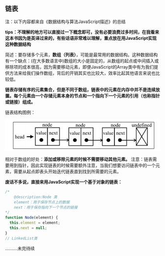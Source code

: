 <!--
 * @Description: 这是***页面（组件）
 * @Date: 2021-12-28 15:34:14
 * @Author: luoshuai
 * @LastEditors: luoshuai
 * @LastEditTime: 2021-12-28 15:41:26
     -->

## 链表

注：以下内容都来自《数据结构与算法JavaScript描述》的总结

**tips：不理解的地方可以直接过一下概念即可，没有必要浪费过多时间，在我看来这本书因为是英译过来的，有些话语非常难以理解，重点放在用JavaScript实现这种数据结构**

简述：要存储多个元素，**数组（列表）**，可能是最常用的数据结构。这种数据结构有一个缺点：(在大多数语言中)数组的大小是固定的，从数组的起点或中间插入或移除项的成本很高，因为需要移动元素，即便JavaScript的Array类中有为我们提供方法来给我们操作数组，背后的开销其实也比较大，效率比起其他语言来说也比较低。

**链表存储有序的元素集合，但是不同于数组，链表中的元素在内存中并不是连续放置。每个元素由一个存储元素本身的节点和一个指向下一个元素的引用（也称指针或链接）组成。**

链表结构图例：

![链表](.\images\链表.png)

相对于数组的好处：**添加或移除元素的时候不需要移动其他元素。** 注意：链表需要用到指针，因此实现链表的时候需要额外注意，当我们想要访问链表中的一个元素，需要从起点即表头开始迭代链表直到找到所需要的元素。

**废话不多说，直接来用JavaScript实现一个基于对象的链表：**

```javascript
/*
	@description:Node 类
	element：用于保存节点上的数据
	next：用于保存指向下一个节点的链接
*/
function Node(element) {
  this.element = element;
  this.next = null;
}
// LinkedList类

```

..........未完待续